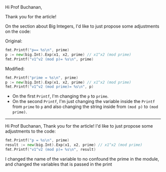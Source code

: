 
Hi Prof Buchanan, 

Thank you for the article!

On the section about Big Integers, I'd like to just propose some adjustments on the code:

Original:
```Go
fmt.Printf("p== %s\n", prime)
p := new(big.Int).Exp(x1, x2, prime) // x1^x2 (mod prime)
fmt.Printf("v1^v2 (mod p)= %s\n", prime)
```

Modified:
```Go
fmt.Printf("prime = %s\n", prime)
p := new(big.Int).Exp(x1, x2, prime) // x1^x2 (mod prime)
fmt.Printf("v1^v2 (mod prime)= %s\n", p)
```
- On the first `Printf`,  I'm changing the `p` to `prime`.
- On the second `Printf`,  I'm just changing the variable inside the `Printf` from `prime` to `p` and also changing the string inside from `(mod p)` to `(mod prime)`.



---

Hi Prof Buchanan, 
Thank you for the article!
I'd like to just propose some adjustments to the code:
```Go
fmt.Printf("p = %s\n", prime)
result := new(big.Int).Exp(x1, x2, prime) // x1^x2 (mod prime)
fmt.Printf("v1^v2 (mod p)= %s\n", result)
```
I changed the name of the variable to no confound the prime in the module, and changed the variables that is passed in the print

